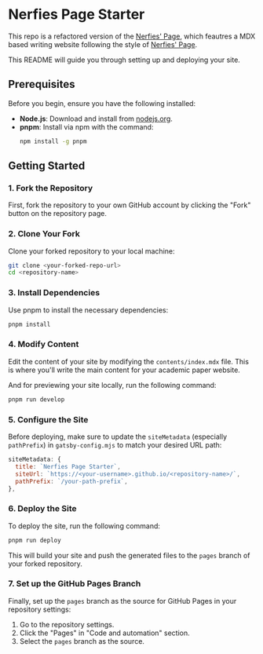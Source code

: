 # Nerfies Page Starter

This repo is a refactored version of the [Nerfies' Page](https://github.com/nerfies/nerfies.github.io), which feautres a MDX based writing website following the style of [Nerfies' Page](https://nerfies.github.io).

This README will guide you through setting up and deploying your site.

## Prerequisites

Before you begin, ensure you have the following installed:

- **Node.js**: Download and install from [nodejs.org](https://nodejs.org/).
- **pnpm**: Install via npm with the command:
  ```bash
  npm install -g pnpm
  ```

## Getting Started

### 1. Fork the Repository

First, fork the repository to your own GitHub account by clicking the "Fork" button on the repository page.

### 2. Clone Your Fork

Clone your forked repository to your local machine:

```bash
git clone <your-forked-repo-url>
cd <repository-name>
```

### 3. Install Dependencies

Use pnpm to install the necessary dependencies:

```bash
pnpm install
```

### 4. Modify Content

Edit the content of your site by modifying the `contents/index.mdx` file. This is where you'll write the main content for your academic paper website.

And for previewing your site locally, run the following command:

```bash
pnpm run develop
```

### 5. Configure the Site

Before deploying, make sure to update the `siteMetadata` (especially `pathPrefix`) in `gatsby-config.mjs` to match your desired URL path:

```javascript
siteMetadata: {
  title: `Nerfies Page Starter`,
  siteUrl: `https://<your-username>.github.io/<repository-name>/`,
  pathPrefix: `/your-path-prefix`,
},
```

### 6. Deploy the Site

To deploy the site, run the following command:

```bash
pnpm run deploy
```

This will build your site and push the generated files to the `pages` branch of your forked repository.

### 7. Set up the GitHub Pages Branch

Finally, set up the `pages` branch as the source for GitHub Pages in your repository settings:

1. Go to the repository settings.
2. Click the "Pages" in "Code and automation" section.
3. Select the `pages` branch as the source.
